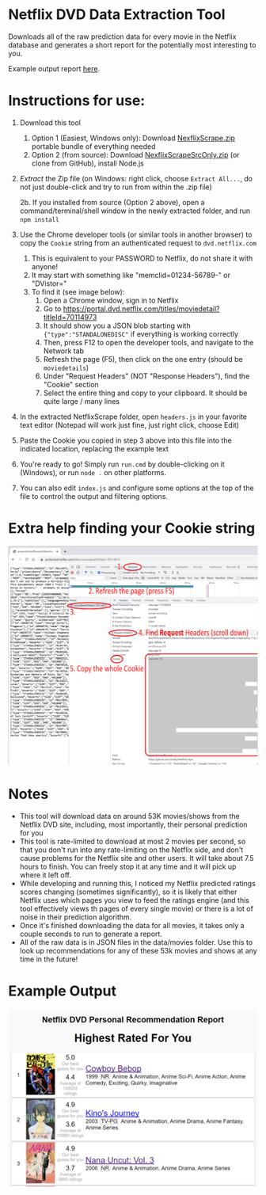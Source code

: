 # Netflix DVD Data Extraction Tool

Downloads all of the raw prediction data for every movie in the Netflix database and generates a short report for the potentially most interesting to you.

Example output report [here](https://jimbly.github.io/NetflixScrape/examples/report.html).

# Instructions for use:
1. Download this tool
   1. Option 1 (Easiest, Windows only): Download [NexflixScrape.zip](https://jimbly.github.io/NetflixScrape/NetflixScrape.zip) portable bundle of everything needed
   2. Option 2 (from source): Download [NexflixScrapeSrcOnly.zip](https://jimbly.github.io/NetflixScrape/NetflixScrapeSrcOnly.zip) (or clone from GitHub), install Node.js
2. *Extract* the Zip file (on Windows: right click, choose `Extract All...`, do not just double-click and try to run from within the .zip file)

     2b. If you installed from source (Option 2 above), open a command/terminal/shell window in the newly extracted folder, and run `npm install`
4. Use the Chrome developer tools (or similar tools in another browser) to copy the `Cookie` string from an authenticated request to `dvd.netflix.com`
    1. This is equivalent to your PASSWORD to Netflix, do not share it with anyone!
    2. It may start with something like "memclid=01234-56789-" or "DVistor="
    3. To find it (see image below):
        1. Open a Chrome window, sign in to Netflix
        2. Go to https://portal.dvd.netflix.com/titles/moviedetail?titleId=70114973
        3. It should show you a JSON blob starting with `{"type":"STANDALONEDISC"` if everything is working correctly
        4. Then, press F12 to open the developer tools, and navigate to the Network tab
        5. Refresh the page (F5), then click on the one entry (should be `moviedetails`)
        6. Under "Request Headers" (NOT "Response Headers"), find the "Cookie" section
        7. Select the entire thing and copy to your clipboard.  It should be quite large / many lines
5. In the extracted NetflixScrape folder, open `headers.js` in your favorite text editor (Notepad will work just fine, just right click, choose Edit)
6. Paste the Cookie you copied in step 3 above into this file into the indicated location, replacing the example text
7. You're ready to go!  Simply run `run.cmd` by double-clicking on it (Windows), or run `node .` on other platforms.
8. You can also edit `index.js` and configure some options at the top of the file to control the output and filtering options.

# Extra help finding your Cookie string
![help](./examples/help.png)

# Notes
* This tool will download data on around 53K movies/shows from the Netflix DVD site, including, most importantly, their personal prediction for you
* This tool is rate-limited to download at most 2 movies per second, so that you don't run into any rate-limiting on the Netflix side, and don't cause problems for the Netflix site and other users.  It will take about 7.5 hours to finish.  You can freely stop it at any time and it will pick up where it left off.
* While developing and running this, I noticed my Netflix predicted ratings scores changing (sometimes significantly), so it is likely that either Netflix uses which pages you view to feed the ratings engine (and this tool effectively views th pages of every single movie) or there is a lot of noise in their prediction algorithm.
* Once it's finished downloading the data for all movies, it takes only a couple seconds to run to generate a report.
* All of the raw data is in JSON files in the data/movies folder.  Use this to look up recommendations for any of these 53k movies and shows at any time in the future!

# Example Output
![example image](./examples/example.png)
